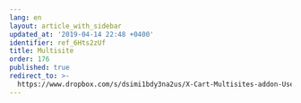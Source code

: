 ```yaml
---
lang: en
layout: article_with_sidebar
updated_at: '2019-04-14 22:48 +0400'
identifier: ref_6Hts2zUf
title: Multisite
order: 176
published: true
redirect_to: >-
  https://www.dropbox.com/s/dsimi1bdy3na2us/X-Cart-Multisites-addon-UserManual.pdf?dl=0
---
```

